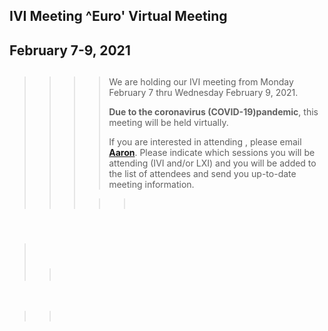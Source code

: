 <div id="rightCol0">

<div data-align="center">

## IVI Meeting ^Euro' Virtual Meeting

## February 7-9, 2021

</div>

> > > > ##   
> > > > 
> > > > We are holding our IVI meeting from Monday February 7 thru
> > > > Wednesday February 9, 2021.
> > > > 
> > > > **Due to the coronavirus (COVID-19)pandemic**, this meeting will
> > > > be held virtually.
> > > > 
> > > > If you are interested in attending , please email
> > > > [**Aaron**](mailto:aaron.hall@ivifoundation.org). Please
> > > > indicate which sessions you will be attending (IVI and/or LXI)
> > > > and you will be added to the list of attendees and send you
> > > > up-to-date meeting information.
> > > 
> > > > >  

####  

>  
> 
> > ###  
> > 
> > > 

 

> >  

####  

#### 

####  

 

</div>
